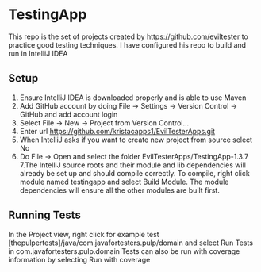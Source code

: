 # TestingApp
This repo is the set of projects created by https://github.com/eviltester to practice good testing techniques.
I have configured his repo to build and run in IntelliJ IDEA
## Setup
1. Ensure IntelliJ IDEA is downloaded properly and is able to use Maven
2. Add GitHub account by doing File -> Settings -> Version Control -> GitHub and add account login
3. Select File -> New -> Project from Version Control...
4. Enter url https://github.com/kristacapps1/EvilTesterApps.git 
5. When IntelliJ asks if you want to create new project from source select No
6. Do File -> Open and select the folder EvilTesterApps/TestingApp-1.3.7 
7.The IntelliJ source roots and their module and lib dependencies will already be set up and should compile correctly. To compile, right click module named testingapp and select Build Module. The module dependencies will ensure all the other modules are built first.
## Running Tests
In the Project view, right click for example test [thepulpertests]/java/com.javafortesters.pulp/domain and select Run Tests in com.javafortesters.pulp.domain
Tests can also be run with coverage information by selecting Run with coverage

